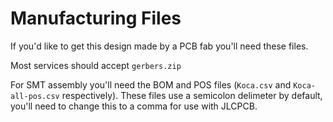 # Manufacturing Files

If you'd like to get this design made by a PCB fab you'll need these files.

Most services should accept `gerbers.zip`

For SMT assembly you'll need the BOM and POS files (`Koca.csv` and `Koca-all-pos.csv` respectively). These files use a semicolon delimeter by default, you'll need to change this to a comma for use with JLCPCB.
